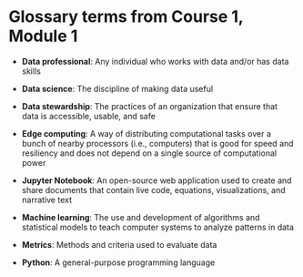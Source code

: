 # Glossary terms from Course 1, Module 1

- **Data professional**: Any individual who works with data and/or has data skills

- **Data science**: The discipline of making data useful

- **Data stewardship**: The practices of an organization that ensure that data is accessible, usable, and safe

- **Edge computing**: A way of distributing computational tasks over a bunch of nearby processors (i.e., computers) that is good for speed and resiliency and does not depend on a single source of computational power

- **Jupyter Notebook**: An open-source web application used to create and share documents that contain live code, equations, visualizations, and narrative text

- **Machine learning**: The use and development of algorithms and statistical models to teach computer systems to analyze patterns in data

- **Metrics**: Methods and criteria used to evaluate data

- **Python**: A general-purpose programming language